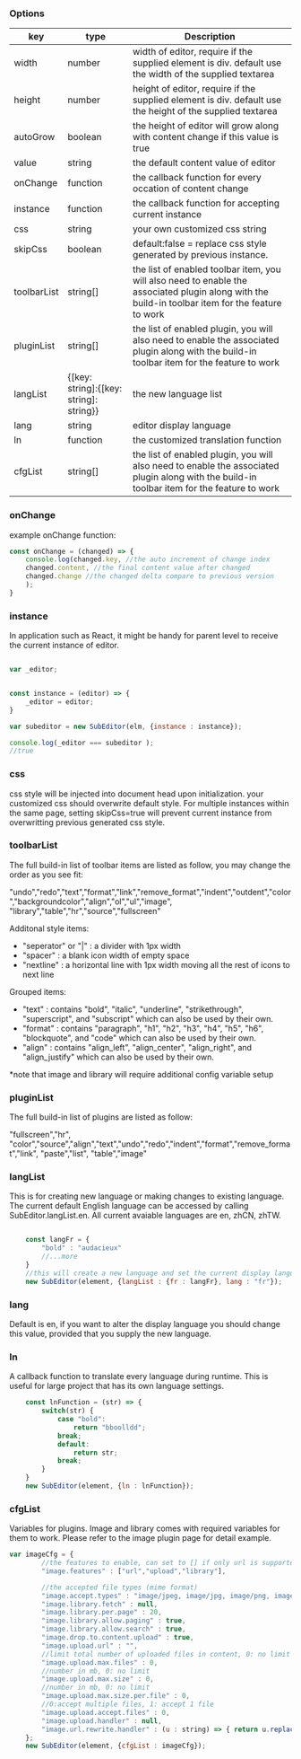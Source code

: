 ### Options

| key      | type | Description |
| ----------- | ----------- | ----------- |
| width      | number       | width of editor, require if the supplied element is div. default use the width of the supplied textarea      |
| height   | number        | height of editor, require if the supplied element is div. default use the height of the supplied textarea       |
| autoGrow      | boolean       | the height of editor will grow along with content change if this value is true     |
| value   | string        | the default content value of editor      |
| onChange   | function        | the callback function for every occation of content change       |
| instance   | function        | the callback function for accepting current instance       |
| css   | string        | your own customized css string      |
| skipCss   | boolean        | default:false = replace css style generated by previous instance.      |
| toolbarList   | string[]        | the list of enabled toolbar item, you will also need to enable the associated plugin along with the build-in toolbar item for the feature to work       |
| pluginList   | string[]        | the list of enabled plugin, you will also need to enable the associated plugin along with the build-in toolbar item for the feature to work       |
| langList   | {[key: string]:{[key: string]: string}}        | the new language list       |
| lang   | string        | editor display language       |
| ln   | function        | the customized translation function       |
| cfgList   | string[]        | the list of enabled plugin, you will also need to enable the associated plugin along with the build-in toolbar item for the feature to work       |

### onChange

example onChange function:   
```js
const onChange = (changed) => {
    console.log(changed.key, //the auto increment of change index
    changed.content, //the final content value after changed
    changed.change //the changed delta compare to previous version
    );
}
```

### instance

In application such as React, it might be handy for parent level to receive the current instance of editor.

```js

var _editor;


const instance = (editor) => {
    _editor = editor;
}

var subeditor = new SubEditor(elm, {instance : instance});

console.log(_editor === subeditor );
//true
```

### css

css style will be injected into document head upon initialization. your customized css should overwrite default style. For multiple instances within the same page, setting skipCss=true will prevent current instance from overwritting previous generated css style.   

### toolbarList

The full build-in list of toolbar items are listed as follow, you may change the order as you see fit:   
   
"undo","redo","text","format","link","remove_format","indent","outdent","color","backgroundcolor","align","ol","ul","image", "library","table","hr","source","fullscreen"   

Additonal style items:   
- "seperator" or "|" : a divider with 1px width
- "spacer" : a blank icon width of empty space
- "nextline" : a horizontal line with 1px width moving all the rest of icons to next line


Grouped items:
- "text" : contains "bold", "italic", "underline", "strikethrough", "superscript", and "subscript" which can also be used by their own.
- "format" : contains "paragraph", "h1", "h2", "h3", "h4", "h5", "h6", "blockquote", and "code" which can also be used by their own.
- "align" : contains "align_left", "align_center", "align_right", and "align_justify" which can also be used by their own.
   
*note that image and library will require additional config variable setup

### pluginList

The full build-in list of plugins are listed as follow:   
   
"fullscreen","hr", "color","source","align","text","undo","redo","indent","format","remove_format","link", "paste","list", "table","image"

### langList

This is for creating new language or making changes to existing language. The current default English language can be accessed by calling SubEditor.langList.en. All current avaiable languages are en, zhCN, zhTW.

```js

    const langFr = {
        "bold" : "audacieux"
        //...more
    }
    //this will create a new language and set the current display language to fr
    new SubEditor(element, {langList : {fr : langFr}, lang : "fr"});
```

### lang

Default is en, if you want to alter the display language you should change this value, provided that you supply the new language.

### ln

A callback function to translate every language during runtime. This is useful for large project that has its own language settings.

```js
    const lnFunction = (str) => {
        switch(str) {
            case "bold":
                return "bboolldd";
            break;
            default:
                return str;
            break;
        }
    }
    new SubEditor(element, {ln : lnFunction});
```
   
### cfgList

Variables for plugins. Image and library comes with required variables for them to work. Please refer to the image plugin page for detail example.

```js
var imageCfg = {
        //the features to enable, can set to [] if only url is supported
        "image.features" : ["url","upload","library"],

        //the accepted file types (mime format)
        "image.accept.types" : "image/jpeg, image/jpg, image/png, image/apng, image/gif, image/webp",
        "image.library.fetch" : null,
        "image.library.per.page" : 20,
        "image.library.allow.paging" : true,
        "image.library.allow.search" : true,
        "image.drop.to.content.upload" : true,
        "image.upload.url" : "",
        //limit total number of uploaded files in content, 0: no limit
        "image.upload.max.files" : 0,
        //number in mb, 0: no limit
        "image.upload.max.size" : 0,
        //number in mb, 0: no limit
        "image.upload.max.size.per.file" : 0,
        //0:accept multiple files, 1: accept 1 file
        "image.upload.accept.files" : 0, 
        "image.upload.handler" : null,
        "image.url.rewrite.handler" : (u : string) => { return u.replace('http://','//').replace('https://','//')},
    };
    new SubEditor(element, {cfgList : imageCfg});
```